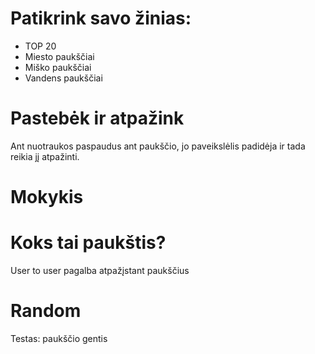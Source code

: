 # Patikrink savo žinias:

- TOP 20
- Miesto paukščiai
- Miško paukščiai
- Vandens paukščiai

# Pastebėk ir atpažink

Ant nuotraukos paspaudus ant paukščio, jo paveikslėlis padidėja ir tada reikia jį atpažinti.

# Mokykis

# Koks tai paukštis?

User to user pagalba atpažįstant paukščius

# Random

Testas: paukščio gentis
